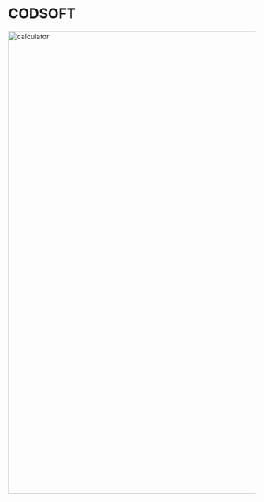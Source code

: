 # CODSOFT
<img width="1904" height="944" alt="calculator" src="https://github.com/user-attachments/assets/0f3d32ab-2905-4831-a6b0-9f34efe04eea" />
